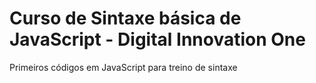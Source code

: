# Curso de Sintaxe básica de JavaScript - Digital Innovation One
Primeiros códigos em JavaScript para treino de sintaxe
